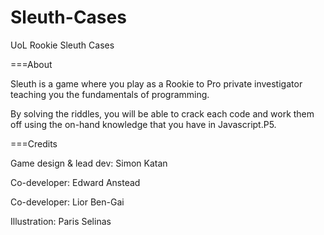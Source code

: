 # Sleuth-Cases
UoL Rookie Sleuth Cases

===About

Sleuth is a game where you play as a Rookie to Pro private investigator teaching you the fundamentals of programming.

By solving the riddles, you will be able to crack each code and work them off using the on-hand knowledge that you have in Javascript.P5.

===Credits

Game design & lead dev: Simon Katan

Co-developer: Edward Anstead

Co-developer: Lior Ben-Gai

Illustration: Paris Selinas
